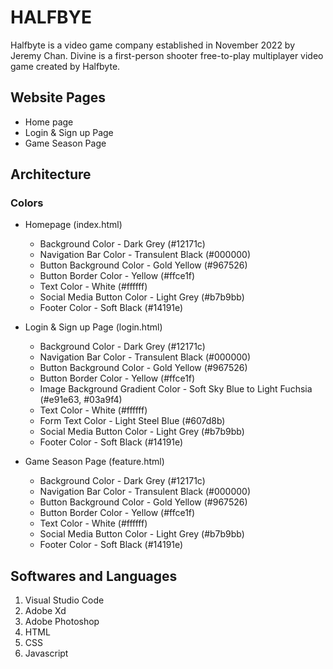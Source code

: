 # HALFBYE

Halfbyte is a video game company established in November 2022 by Jeremy Chan.
Divine is a first-person shooter free-to-play multiplayer video game created by Halfbyte.

## Website Pages

- Home page
- Login & Sign up Page
- Game Season Page

## Architecture

### Colors

- Homepage (index.html)

  - Background Color - Dark Grey (#12171c)
  - Navigation Bar Color - Transulent Black (#000000)
  - Button Background Color - Gold Yellow (#967526)
  - Button Border Color - Yellow (#ffce1f)
  - Text Color - White (#ffffff)
  - Social Media Button Color - Light Grey (#b7b9bb)
  - Footer Color - Soft Black (#14191e)

- Login & Sign up Page (login.html)

  - Background Color - Dark Grey (#12171c)
  - Navigation Bar Color - Transulent Black (#000000)
  - Button Background Color - Gold Yellow (#967526)
  - Button Border Color - Yellow (#ffce1f)
  - Image Background Gradient Color - Soft Sky Blue to Light Fuchsia (#e91e63, #03a9f4)
  - Text Color - White (#ffffff)
  - Form Text Color - Light Steel Blue (#607d8b)
  - Social Media Button Color - Light Grey (#b7b9bb)
  - Footer Color - Soft Black (#14191e)

- Game Season Page (feature.html)

  - Background Color - Dark Grey (#12171c)
  - Navigation Bar Color - Transulent Black (#000000)
  - Button Background Color - Gold Yellow (#967526)
  - Button Border Color - Yellow (#ffce1f)
  - Text Color - White (#ffffff)
  - Social Media Button Color - Light Grey (#b7b9bb)
  - Footer Color - Soft Black (#14191e)

## Softwares and Languages

1. Visual Studio Code
2. Adobe Xd
3. Adobe Photoshop
4. HTML
5. CSS
6. Javascript
